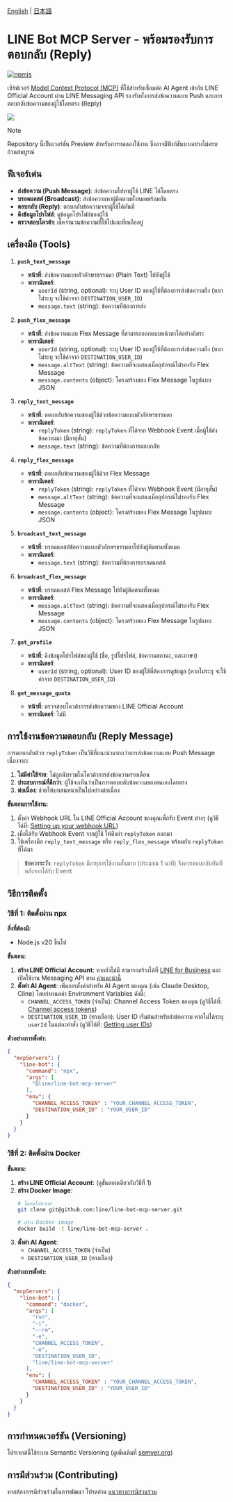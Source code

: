 [English](README.md) | [日本語](README.ja.md)

# LINE Bot MCP Server - พร้อมรองรับการตอบกลับ (Reply)

[![npmjs](https://badge.fury.io/js/%40line%2Fline-bot-mcp-server.svg)](https://www.npmjs.com/package/@line/line-bot-mcp-server)

เซิร์ฟเวอร์ [Model Context Protocol (MCP)](https://github.com/modelcontextprotocol) ที่ใช้สำหรับเชื่อมต่อ AI Agent เข้ากับ LINE Official Account ผ่าน LINE Messaging API รองรับทั้งการส่งข้อความแบบ Push และการตอบกลับข้อความของผู้ใช้โดยตรง (Reply)

![](/assets/demo.png)

> [!NOTE]
> Repository นี้เป็นเวอร์ชัน Preview สำหรับการทดลองใช้งาน ซึ่งอาจมีฟังก์ชันบางอย่างไม่ครบถ้วนสมบูรณ์

## ฟีเจอร์เด่น

- **ส่งข้อความ (Push Message)**: ส่งข้อความไปหาผู้ใช้ LINE ได้โดยตรง
- **บรอดแคสต์ (Broadcast)**: ส่งข้อความหาผู้ติดตามทั้งหมดพร้อมกัน
- **ตอบกลับ (Reply)**: ตอบกลับข้อความจากผู้ใช้ได้ทันที
- **ดึงข้อมูลโปรไฟล์**: ดูข้อมูลโปรไฟล์ของผู้ใช้
- **ตรวจสอบโควต้า**: เช็คจำนวนข้อความที่ใช้ไปและที่เหลืออยู่

## เครื่องมือ (Tools)

1.  **`push_text_message`**
    - **หน้าที่**: ส่งข้อความแบบตัวอักษรธรรมดา (Plain Text) ไปยังผู้ใช้
    - **พารามิเตอร์**:
      - `userId` (string, optional): ระบุ User ID ของผู้ใช้ที่ต้องการส่งข้อความถึง (หากไม่ระบุ จะใช้ค่าจาก `DESTINATION_USER_ID`)
      - `message.text` (string): ข้อความที่ต้องการส่ง

2.  **`push_flex_message`**
    - **หน้าที่**: ส่งข้อความแบบ Flex Message ที่สามารถออกแบบหน้าตาได้อย่างอิสระ
    - **พารามิเตอร์**:
      - `userId` (string, optional): ระบุ User ID ของผู้ใช้ที่ต้องการส่งข้อความถึง (หากไม่ระบุ จะใช้ค่าจาก `DESTINATION_USER_ID`)
      - `message.altText` (string): ข้อความที่จะแสดงเมื่ออุปกรณ์ไม่รองรับ Flex Message
      - `message.contents` (object): โครงสร้างของ Flex Message ในรูปแบบ JSON

3.  **`reply_text_message`**
    - **หน้าที่**: ตอบกลับข้อความของผู้ใช้ด้วยข้อความแบบตัวอักษรธรรมดา
    - **พารามิเตอร์**:
      - `replyToken` (string): `replyToken` ที่ได้จาก Webhook Event เมื่อผู้ใช้ส่งข้อความมา (มีอายุสั้น)
      - `message.text` (string): ข้อความที่ต้องการตอบกลับ

4.  **`reply_flex_message`**
    - **หน้าที่**: ตอบกลับข้อความของผู้ใช้ด้วย Flex Message
    - **พารามิเตอร์**:
      - `replyToken` (string): `replyToken` ที่ได้จาก Webhook Event (มีอายุสั้น)
      - `message.altText` (string): ข้อความที่จะแสดงเมื่ออุปกรณ์ไม่รองรับ Flex Message
      - `message.contents` (object): โครงสร้างของ Flex Message ในรูปแบบ JSON

5.  **`broadcast_text_message`**
    - **หน้าที่**: บรอดแคสต์ข้อความแบบตัวอักษรธรรมดาไปยังผู้ติดตามทั้งหมด
    - **พารามิเตอร์**:
      - `message.text` (string): ข้อความที่ต้องการบรอดแคสต์

6.  **`broadcast_flex_message`**
    - **หน้าที่**: บรอดแคสต์ Flex Message ไปยังผู้ติดตามทั้งหมด
    - **พารามิเตอร์**:
      - `message.altText` (string): ข้อความที่จะแสดงเมื่ออุปกรณ์ไม่รองรับ Flex Message
      - `message.contents` (object): โครงสร้างของ Flex Message ในรูปแบบ JSON

7.  **`get_profile`**
    - **หน้าที่**: ดึงข้อมูลโปรไฟล์ของผู้ใช้ (ชื่อ, รูปโปรไฟล์, ข้อความสถานะ, และภาษา)
    - **พารามิเตอร์**:
      - `userId` (string, optional): User ID ของผู้ใช้ที่ต้องการดูข้อมูล (หากไม่ระบุ จะใช้ค่าจาก `DESTINATION_USER_ID`)

8.  **`get_message_quota`**
    - **หน้าที่**: ตรวจสอบโควต้าการส่งข้อความของ LINE Official Account
    - **พารามิเตอร์**: ไม่มี

## การใช้งานข้อความตอบกลับ (Reply Message)

การตอบกลับด้วย `replyToken` เป็นวิธีที่แนะนำมากกว่าการส่งข้อความแบบ Push Message เนื่องจาก:

1.  **ไม่มีค่าใช้จ่าย**: ไม่ถูกนับรวมในโควต้าการส่งข้อความรายเดือน
2.  **ประสบการณ์ที่ดีกว่า**: ผู้ใช้จะเห็นว่าเป็นการตอบกลับข้อความของตนเองโดยตรง
3.  **ต่อเนื่อง**: ช่วยให้บทสนทนาเป็นไปอย่างต่อเนื่อง

**ขั้นตอนการใช้งาน:**

1.  ตั้งค่า Webhook URL ใน LINE Official Account ของคุณเพื่อรับ Event ต่างๆ (ดูวิธีได้ที่: [Setting up your webhook URL](https://developers.line.biz/en/docs/messaging-api/building-bot/#setting-webhook-url))
2.  เมื่อได้รับ Webhook Event จากผู้ใช้ ให้ดึงค่า `replyToken` ออกมา
3.  ใช้เครื่องมือ `reply_text_message` หรือ `reply_flex_message` พร้อมกับ `replyToken` ที่ได้มา

> **ข้อควรระวัง**: `replyToken` มีอายุการใช้งานสั้นมาก (ประมาณ 1 นาที) จึงควรตอบกลับทันทีหลังจากได้รับ Event

## วิธีการติดตั้ง

### วิธีที่ 1: ติดตั้งผ่าน npx

**สิ่งที่ต้องมี:**
- Node.js v20 ขึ้นไป

**ขั้นตอน:**

1.  **สร้าง LINE Official Account**: หากยังไม่มี สามารถสร้างได้ที่ [LINE for Business](https://www.linebiz.com/th/service/line-official-account/) และเปิดใช้งาน Messaging API ตาม [คำแนะนำนี้](https://developers.line.biz/th/docs/messaging-api/getting-started/#using-oa-manager)
2.  **ตั้งค่า AI Agent**: เพิ่มการตั้งค่าสำหรับ AI Agent ของคุณ (เช่น Claude Desktop, Cline) โดยกำหนดค่า Environment Variables ดังนี้:
    - `CHANNEL_ACCESS_TOKEN` (จำเป็น): Channel Access Token ของคุณ (ดูวิธีได้ที่: [Channel access tokens](https://developers.line.biz/en/docs/basics/channel-access-token/#long-lived-channel-access-token))
    - `DESTINATION_USER_ID` (ทางเลือก): User ID เริ่มต้นสำหรับส่งข้อความ หากไม่ได้ระบุ `userId` ในแต่ละคำสั่ง (ดูวิธีได้ที่: [Getting user IDs](https://developers.line.biz/en/docs/messaging-api/getting-user-ids/#get-own-user-id))

**ตัวอย่างการตั้งค่า:**

```json
{
  "mcpServers": {
    "line-bot": {
      "command": "npx",
      "args": [
        "@line/line-bot-mcp-server"
      ],
      "env": {
        "CHANNEL_ACCESS_TOKEN" : "YOUR_CHANNEL_ACCESS_TOKEN",
        "DESTINATION_USER_ID" : "YOUR_USER_ID"
      }
    }
  }
}
```

### วิธีที่ 2: ติดตั้งผ่าน Docker

**ขั้นตอน:**

1.  **สร้าง LINE Official Account**: (ดูขั้นตอนเดียวกับวิธีที่ 1)
2.  **สร้าง Docker Image**:
    ```bash
    # โคลนโปรเจกต์
    git clone git@github.com:line/line-bot-mcp-server.git
    
    # สร้าง Docker image
    docker build -t line/line-bot-mcp-server .
    ```
3.  **ตั้งค่า AI Agent**:
    - `CHANNEL_ACCESS_TOKEN` (จำเป็น)
    - `DESTINATION_USER_ID` (ทางเลือก)

**ตัวอย่างการตั้งค่า:**

```json
{
  "mcpServers": {
    "line-bot": {
      "command": "docker",
      "args": [
        "run",
        "-i",
        "--rm",
        "-e",
        "CHANNEL_ACCESS_TOKEN",
        "-e",
        "DESTINATION_USER_ID",
        "line/line-bot-mcp-server"
      ],
      "env": {
        "CHANNEL_ACCESS_TOKEN" : "YOUR_CHANNEL_ACCESS_TOKEN",
        "DESTINATION_USER_ID" : "YOUR_USER_ID"
      }
    }
  }
}
```

## การกำหนดเวอร์ชัน (Versioning)

โปรเจกต์นี้ใช้ระบบ Semantic Versioning (ดูเพิ่มเติมที่ [semver.org](http://semver.org/))

## การมีส่วนร่วม (Contributing)

หากต้องการมีส่วนร่วมในการพัฒนา โปรดอ่าน [แนวทางการมีส่วนร่วม](./CONTRIBUTING.md)
